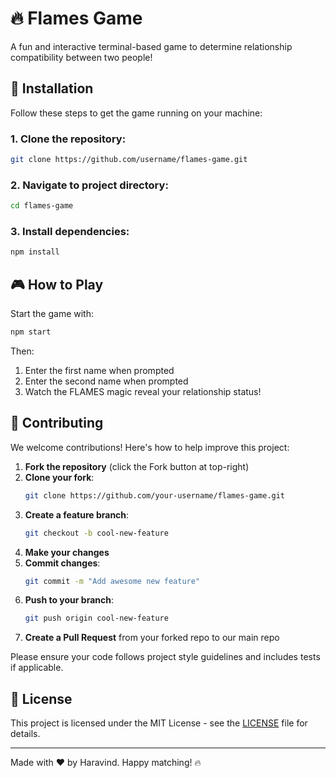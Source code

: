 # 🔥 Flames Game

A fun and interactive terminal-based game to determine relationship compatibility between two people!

## 🚀 Installation

Follow these steps to get the game running on your machine:

### 1. Clone the repository:
```bash
git clone https://github.com/username/flames-game.git
```

### 2. Navigate to project directory:
```bash
cd flames-game
```

### 3. Install dependencies:
```bash
npm install
```

## 🎮 How to Play

Start the game with:

```bash
npm start
```

Then:

1. Enter the first name when prompted  
2. Enter the second name when prompted  
3. Watch the FLAMES magic reveal your relationship status!

## 🤝 Contributing

We welcome contributions! Here's how to help improve this project:

1. **Fork the repository** (click the Fork button at top-right)  
2. **Clone your fork**:
   ```bash
   git clone https://github.com/your-username/flames-game.git
   ```
3. **Create a feature branch**:
   ```bash
   git checkout -b cool-new-feature
   ```
4. **Make your changes**  
5. **Commit changes**:
   ```bash
   git commit -m "Add awesome new feature"
   ```
6. **Push to your branch**:
   ```bash
   git push origin cool-new-feature
   ```
7. **Create a Pull Request** from your forked repo to our main repo  

Please ensure your code follows project style guidelines and includes tests if applicable.

## 📜 License

This project is licensed under the MIT License - see the [LICENSE](LICENSE) file for details.

---

Made with ❤️ by Haravind. Happy matching! 🔥
